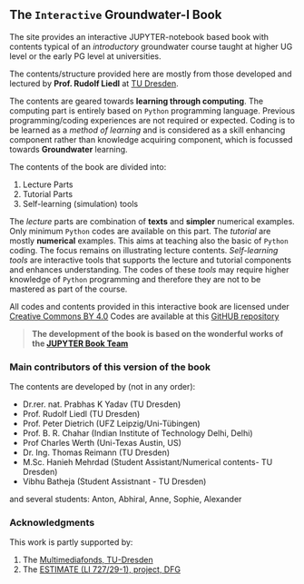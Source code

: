 ## The `Interactive` Groundwater-I Book


The site provides an interactive JUPYTER-notebook based book with contents typical of an _introductory_ groundwater course taught at higher UG level or the early PG level at universities. 

The contents/structure provided here are mostly from those developed and lectured by **Prof. Rudolf Liedl** at [TU Dresden](https://tu-dresden.de/). 

The contents are geared towards **learning through computing**. The computing part is entirely based on `Python` programming language. Previous programming/coding experiences are not required or expected. Coding is to be learned as a _method of learning_ and is considered as a skill enhancing component rather than knowledge acquiring component, which is focussed towards **Groundwater** learning.

The contents of the book are divided into:
1. Lecture Parts
2. Tutorial Parts
3. Self-learning (simulation) tools

The _lecture_ parts are combination of **texts** and **simpler** numerical examples. Only minimum `Python` codes are available on this part.
The _tutorial_ are mostly **numerical** examples. This aims at teaching also the basic of `Python` coding. The focus remains on illustrating lecture contents. _Self-learning tools_ are interactive tools that supports the lecture and tutorial components and enhances understanding. The codes of these _tools_ may require higher knowledge of `Python` programming and therefore they are not to be mastered as part of the course.

All codes and contents provided in this interactive book are licensed under [Creative Commons BY 4.0](https://creativecommons.org/licenses/by/4.0/) 
Codes are available at this [GitHUB repository](https://github.com/prabhasyadav/iGW-I)


> **The development of the book is based on the **wonderful** works of the [JUPYTER Book Team](https://jupyterbook.org/intro.html)**


### Main contributors of this version of the book

The contents are developed by (not in any order):
- Dr.rer. nat. Prabhas K Yadav (TU Dresden)
- Prof. Rudolf Liedl (TU Dresden)
- Prof. Peter Dietrich (UFZ Leipzig/Uni-Tübingen)
- Prof. B. R. Chahar (Indian Institute of Technology Delhi, Delhi)
- Prof Charles Werth (Uni-Texas Austin, US)
- Dr. Ing. Thomas Reimann (TU Dresden)
- M.Sc. Hanieh Mehrdad (Student Assistant/Numerical contents- TU Dresden)
- Vibhu Batheja (Student Assistnant - TU Dresden)

and several students: Anton, Abhiral, Anne, Sophie, Alexander



### Acknowledgments 

This work is partly supported by:
1. The [Multimediafonds, TU-Dresden][Multimediafonds, TU-Dresden] 
2. The [ESTIMATE (LI 727/29-1), project, DFG][DFG]



[Multimediafonds, TU-Dresden]: https://tu-dresden.de/tu-dresden/organisation/rektorat/prorektor-bildung-und-internationales/zill/e-learning/multimediafonds

[DFG]: https://www.dfg.de/
